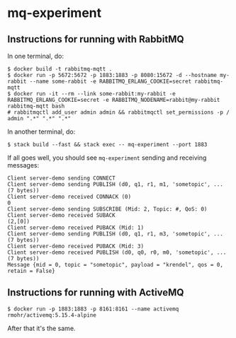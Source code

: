 # mq-experiment

## Instructions for running with RabbitMQ

In one terminal, do:

    $ docker build -t rabbitmq-mqtt .
    $ docker run -p 5672:5672 -p 1883:1883 -p 8080:15672 -d --hostname my-rabbit --name some-rabbit -e RABBITMQ_ERLANG_COOKIE=secret rabbitmq-mqtt
    $ docker run -it --rm --link some-rabbit:my-rabbit -e RABBITMQ_ERLANG_COOKIE=secret -e RABBITMQ_NODENAME=rabbit@my-rabbit rabbitmq-mqtt bash
    # rabbitmqctl add_user admin admin && rabbitmqctl set_permissions -p / admin ".*" ".*" ".*"

In another terminal, do:

    $ stack build --fast && stack exec -- mq-experiment --port 1883

If all goes well, you should see `mq-experiment` sending and receiving messages:

```
Client server-demo sending CONNECT
Client server-demo sending PUBLISH (d0, q1, r1, m1, 'sometopic', ... (7 bytes))
Client server-demo received CONNACK (0)
0
Client server-demo sending SUBSCRIBE (Mid: 2, Topic: #, QoS: 0)
Client server-demo received SUBACK
(2,[0])
Client server-demo received PUBACK (Mid: 1)
Client server-demo sending PUBLISH (d0, q1, r1, m3, 'sometopic', ... (7 bytes))
Client server-demo received PUBACK (Mid: 3)
Client server-demo received PUBLISH (d0, q0, r0, m0, 'sometopic', ... (7 bytes))
Message {mid = 0, topic = "sometopic", payload = "krendel", qos = 0, retain = False}
```

## Instructions for running with ActiveMQ

    $ docker run -p 1883:1883 -p 8161:8161 --name activemq rmohr/activemq:5.15.4-alpine

After that it's the same.
